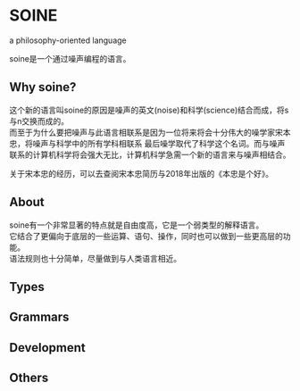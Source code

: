 # SOINE
a philosophy-oriented language

soine是一个通过噪声编程的语言。
## Why soine?
这个新的语言叫soine的原因是噪声的英文(noise)和科学(science)结合而成，将s与n交换而成的。  
而至于为什么要把噪声与此语言相联系是因为一位将来将会十分伟大的噪学家宋本忠，将噪声与科学中的所有学科相联系
最后噪学取代了科学这个名词。而与噪声联系的计算机科学将会强大无比，计算机科学急需一个新的语言来与噪声相结合。

关于宋本忠的经历，可以去查阅宋本忠简历与2018年出版的《本忠是个好》。
## About
soine有一个非常显著的特点就是自由度高，它是一个弱类型的解释语言。  
它结合了更偏向于底层的一些运算、语句、操作，同时也可以做到一些更高层的功能。  
语法规则也十分简单，尽量做到与人类语言相近。

## Types

## Grammars

## Development

## Others
